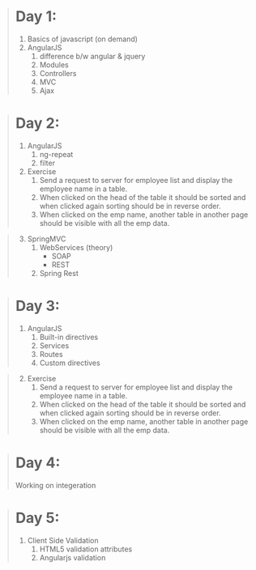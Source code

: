 
># Day 1:
>	1. Basics of javascript (on demand)
>	2. AngularJS 
>		1. difference b/w angular & jquery
>		2. Modules
>		3. Controllers
>		4. MVC
>		5. Ajax
		
># Day 2: 
>	1. AngularJS 
>		1. ng-repeat
>		2. filter
>	2. Exercise
>		1. Send a request to server for employee list and display the employee name in a table. 
>		2. When clicked on the head of the table it should be sorted and when clicked again sorting should be in reverse order.
>		3. When clicked on the emp name, another table in another page should be visible with all the emp data.
		
>	3. SpringMVC
>		1. WebServices (theory)
>			+ SOAP
>			+ REST
>		2. Spring Rest

># Day 3:
>	1. AngularJS
>		1. Built-in directives
>		2. Services
>		3. Routes
>		4. Custom directives

>	2. Exercise
>		1. Send a request to server for employee list and display the employee name in a table. 
>		2. When clicked on the head of the table it should be sorted and when clicked again sorting should be in reverse order.
>		3. When clicked on the emp name, another table in another page should be visible with all the emp data.

># Day 4:
>	Working on integeration

># Day 5:
>	1. Client Side Validation
>		1. HTML5 validation attributes
>		2. Angularjs validation
>
>
